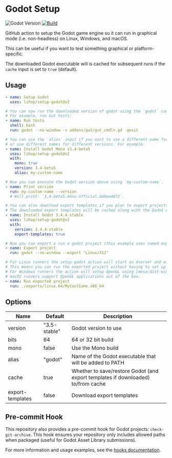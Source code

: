 # Godot Setup

![Godot Version](https://img.shields.io/badge/Godot-3.1+-blue.svg)
[![Build](https://github.com/lihop/setup-godot/actions/workflows/demo.yml/badge.svg?event=schedule)](https://github.com/lihop/setup-godot/actions/workflows/demo.yml)

GitHub action to setup the Godot game engine so it can run in graphical mode (i.e. non-headless) on Linux, Windows, and macOS.

This can be useful if you want to test something graphical or platform-specific.

The downloaded Godot executable will is cached for subsequent runs if the `cache` input is set to `true` (default).

## Usage

```yaml
- name: Setup Godot
  uses: lihop/setup-godot@v2

# You can now run the downloaded version of godot using the `godot` command in your other steps.
# For example, run Gut tests:
- name: Run tests
  shell: bash
  run: godot --no-window -s addons/gut/gut_cmdln.gd -gexit

# You can use the `alias` input if you want to use a different name for the Godot executable
# or use different names for different versions. For example:
- name: Install Godot Mono v3.4-beta5
  uses: lihop/setup-godot@v2
  with:
    mono: true
    version: 3.4-beta5
    alias: my-custom-name

# Now you can execute the Godot version above using `my-custom-name`.
- name: Print version
  run: my-custom-name --version
  # Will print: `3.4.beta5.mono.official.dd0ee4872`.

# You can also download export templates if you plan to export projects.
# The downloaded export templates will be cached along with the Godot executable if the `cache` input is set to `true` (default).
- name: Install Godot 3.4.4-stable
  uses: lihop/setup-godot@v2
  with:
    version: 3.4.4-stable
    export-templates: true

# Now you can export a run a godot project (this example uses named exports specified in the projects export_presets.cfg file).
- name: Export project
  run: godot --no-window --export "Linux/X11"

# For Linux runners the setup-godot action will start an Xserver and export the DISPLAY environment variable as appropriate.
# This means you can run the exported project without having to set up an Xserver or use `xvfb-run`.
# For Windows runners the action will setup OpenGL using [mesa-dist-win](https://github.com/pal1000/mesa-dist-win).
# macOS runners support OpenGL applications out of the box.
- name: Run exported project
  run: ./exports/linux.64/MyCoolGame.x86_64
```

## Options

| Name             | Default      | Description                                                                      |
| ---------------- | ------------ | -------------------------------------------------------------------------------- |
| version          | "3.5-stable" | Godot version to use                                                             |
| bits             | 64           | 64 or 32 bit build                                                               |
| mono             | false        | Use the Mono build                                                               |
| alias            | "godot"      | Name of the Godot executable that will be added to PATH                          |
| cache            | true         | Whether to save/restore Godot (and export templates if downloaded) to/from cache |
| export-templates | false        | Download export templates                                                        |

## Pre-commit Hook

This repository also provides a pre-commit hook for Godot projects: `check-git-archive`. This hook ensures your repository only includes allowed paths when packaged (useful for Godot Asset Library submissions).

For more information and usage examples, see the [hooks documentation](hooks/README.md).

